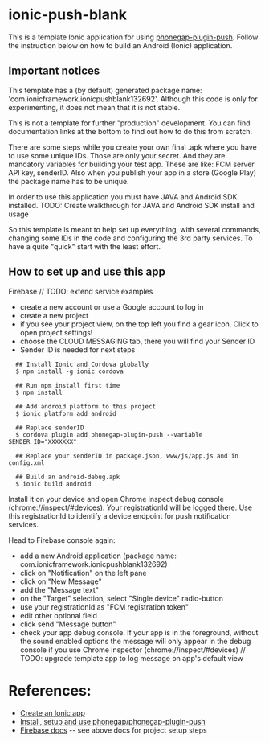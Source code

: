 # ionic-push-blank

This is a template Ionic application for using [phonegap-plugin-push](https://github.com/phonegap/phonegap-plugin-push).
Follow the instruction below on how to build an Android (Ionic) application.

## Important notices
This template has a (by default) generated package name: 'com.ionicframework.ionicpushblank132692'.
Although this code is only for experimenting, it does not mean that it is not stable.

This is not a template for further "production" development. You can find documentation links at the bottom to find out how to do this from scratch.

There are some steps while you create your own final .apk where you have to use some unique IDs. Those are only your secret. And they are mandatory variables for building your test app. These are like: FCM server API key, senderID. Also when you publish your app in a store (Google Play) the package name has to be unique.

In order to use this application you must have JAVA and Android SDK installed.
TODO: Create walkthrough for JAVA and Android SDK install and usage

So this template is meant to help set up everything, with several commands, changing some IDs in the code and configuring the 3rd party services. To have a quite "quick" start with the least effort. 

## How to set up and use this app

Firebase
// TODO: extend service examples
- create a new account or use a Google account to log in
- create a new project
- if you see your project view, on the top left you find a gear icon. Click to open project settings!
- choose the CLOUD MESSAGING tab, there you will find your Sender ID
- Sender ID is needed for next steps

```
  ## Install Ionic and Cordova globally
  $ npm install -g ionic cordova
  
  ## Run npm install first time
  $ npm install

  ## Add android platform to this project
  $ ionic platform add android
  
  ## Replace senderID
  $ cordova plugin add phonegap-plugin-push --variable SENDER_ID="XXXXXXX"
  
  ## Replace your senderID in package.json, www/js/app.js and in config.xml
  
  ## Build an android-debug.apk
  $ ionic build android
```

Install it on your device and open Chrome inspect debug console (chrome://inspect/#devices). Your registrationId will be logged there.
Use this registrationId to identify a device endpoint for push notification services.

Head to Firebase console again:
- add a new Android application (package name: com.ionicframework.ionicpushblank132692)
- click on "Notification" on the left pane
- click on "New Message"
- add the "Message text"
- on the "Target" selection, select "Single device" radio-button
- use your registrationId as "FCM registration token"
- edit other optional field
- click send "Message button"
- check your app debug console. If your app is in the foreground, without the sound enabled options the message will only appear in the debug console if you use Chrome inspector (chrome://inspect/#devices) // TODO: upgrade  template app to log message on app's default view

# References:

- [Create an Ionic app](https://ionicframework.com/getting-started/)
- [Install, setup and use phonegap/phonegap-plugin-push](https://github.com/phonegap/phonegap-plugin-push)
- [Firebase docs](https://firebase.google.com/docs/) -- see above docs for project setup steps
